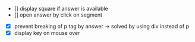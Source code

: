 - [] display square if answer is available
- [] open answer by click on segment
- [x] prevent breaking of p tag by answer -> solved by using div instead of p
- [x] display key on mouse over
